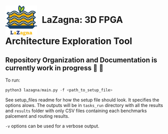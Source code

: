 # <img src="./images/LaZagna_logo_1_no_bg.png" alt="Logo" width="100" style="vertical-align:middle; margin-right:8px;"> LaZagna: 3D FPGA Architecture Exploration Tool 
## Repository Organization and Documentation is currently work in progress :construction_worker: :construction:

To run:
```python
python3 lazagna/main.py -f <path_to_setup_file>
```

See setup_files readme for how the setup file should look. It specifies the options alows. The outputs will be in `tasks_run` directory with all the results and `results` folder with only CSV files containing each benchmarks palcement and routing results. 

`-v` options can be used for a verbose output. 